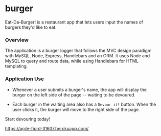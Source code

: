 # burger
Eat-Da-Burger! is a restaurant app that lets users input the names of burgers they'd like to eat.

### Overview

The application is a burger logger that follows the MVC design paradigm with MySQL, Node, Express, Handlebars and an ORM. It uses Node and MySQL to query and route data, while using Handlebars for HTML templating.  

### Application Use

* Whenever a user submits a burger's name, the app will display the burger on the left side of the page -- waiting to be devoured.

* Each burger in the waiting area also has a `Devour it!` button. When the user clicks it, the burger will move to the right side of the page.

Start devouring today!

https://agile-fjord-31607.herokuapp.com/

